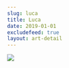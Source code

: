 ```yaml
---
slug: luca
title: Luca
date: 2019-01-01
excludefeed: true
layout: art-detail
---
```

![](/art/luca.webp)
